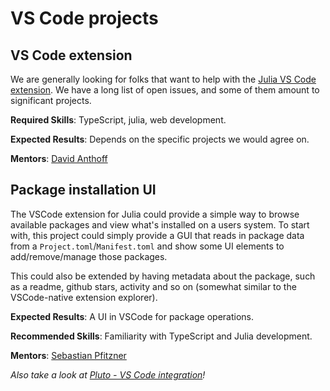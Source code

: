# VS Code projects

## VS Code extension

We are generally looking for folks that want to help with the [Julia VS Code extension](https://www.julia-vscode.org/).
We have a long list of open issues, and some of them amount to significant projects.

**Required Skills**: TypeScript, julia, web development.

**Expected Results**: Depends on the specific projects we would agree on.

**Mentors**: [David Anthoff](https://github.com/davidanthoff)

## Package installation UI

The VSCode extension for Julia could provide a simple way to browse available packages and view what's installed on a users system. To start with, this project could simply provide a GUI that reads in package data from a `Project.toml`/`Manifest.toml` and show some UI elements to add/remove/manage those packages.

This could also be extended by having metadata about the package, such as a readme, github stars, activity and so on (somewhat similar to the VSCode-native extension explorer).

**Expected Results**: A UI in VSCode for package operations.

**Recommended Skills**: Familiarity with TypeScript and Julia development.

**Mentors**: [Sebastian Pfitzner](https://github.com/pfitzseb)


_Also take a look at [Pluto - VS Code integration](https://julialang.org/jsoc/gsoc/pluto/)!_

